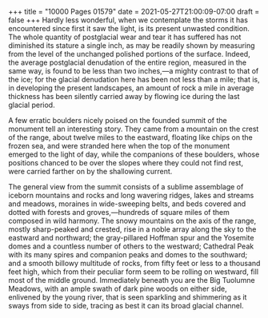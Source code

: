 +++
title = "10000 Pages 01579"
date = 2021-05-27T21:00:09-07:00
draft = false
+++
Hardly less wonderful, when we contemplate the storms it has encountered since first it saw the light, is its present unwasted condition. The whole quantity of postglacial wear and tear it has suffered has not diminished its stature a single inch, as may be readily shown by measuring from the level of the unchanged polished portions of the surface. Indeed, the average postglacial denudation of the entire region, measured in the same way, is found to be less than two inches,—a mighty contrast to that of the ice; for the glacial denudation here has been not less than a mile; that is, in developing the present landscapes, an amount of rock a mile in average thickness has been silently carried away by flowing ice during the last glacial period.

A few erratic boulders nicely poised on the founded summit of the monument tell an interesting story. They came from a mountain on the crest of the range, about twelve miles to the eastward, floating like chips on the frozen sea, and were stranded here when the top of the monument emerged to the light of day, while the companions of these boulders, whose positions chanced to be over the slopes where they could not find rest, were carried farther on by the shallowing current.

The general view from the summit consists of a sublime assemblage of iceborn mountains and rocks and long wavering ridges, lakes and streams and meadows, moraines in wide-sweeping belts, and beds covered and dotted with forests and groves,—hundreds of square miles of them composed in wild harmony. The snowy mountains on the axis of the range, mostly sharp-peaked and crested, rise in a noble array along the sky to the eastward and northward; the gray-pillared Hoffman spur and the Yosemite domes and a countless number of others to the westward; Cathedral Peak with its many spires and companion peaks and domes to the southward; and a smooth billowy multitude of rocks, from fifty feet or less to a thousand feet high, which from their peculiar form seem to be rolling on westward, fill most of the middle ground. Immediately beneath you are the Big Tuolumne Meadows, with an ample swath of dark pine woods on either side, enlivened by the young river, that is seen sparkling and shimmering as it sways from side to side, tracing as best it can its broad glacial channel.
